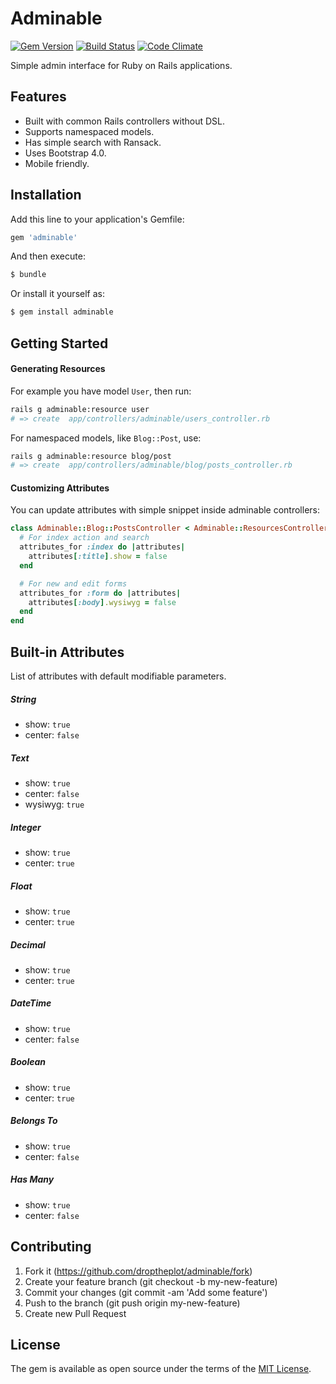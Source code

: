 # Adminable

[![Gem Version](https://badge.fury.io/rb/adminable.svg)](https://badge.fury.io/rb/adminable)
[![Build Status](https://travis-ci.org/droptheplot/adminable.svg?branch=master)](https://travis-ci.org/droptheplot/adminable)
[![Code Climate](https://codeclimate.com/github/droptheplot/adminable/badges/gpa.svg)](https://codeclimate.com/github/droptheplot/adminable)

Simple admin interface for Ruby on Rails applications.

## Features

* Built with common Rails controllers without DSL.
* Supports namespaced models.
* Has simple search with Ransack.
* Uses Bootstrap 4.0.
* Mobile friendly.

## Installation

Add this line to your application's Gemfile:

```ruby
gem 'adminable'
```

And then execute:
```bash
$ bundle
```

Or install it yourself as:
```bash
$ gem install adminable
```

## Getting Started

#### Generating Resources

For example you have model `User`, then run:

```bash
rails g adminable:resource user
# => create  app/controllers/adminable/users_controller.rb
```

For namespaced models, like `Blog::Post`, use:

```bash
rails g adminable:resource blog/post
# => create  app/controllers/adminable/blog/posts_controller.rb
```

#### Customizing Attributes

You can update attributes with simple snippet inside adminable controllers:

```ruby
class Adminable::Blog::PostsController < Adminable::ResourcesController
  # For index action and search
  attributes_for :index do |attributes|
    attributes[:title].show = false
  end

  # For new and edit forms
  attributes_for :form do |attributes|
    attributes[:body].wysiwyg = false
  end
end
```

## Built-in Attributes

List of attributes with default modifiable parameters.

##### String

* show: `true`
* center: `false`

##### Text

* show: `true`
* center: `false`
* wysiwyg: `true`

##### Integer

* show: `true`
* center: `true`

##### Float

* show: `true`
* center: `true`

##### Decimal

* show: `true`
* center: `true`

##### DateTime

* show: `true`
* center: `false`

##### Boolean

* show: `true`
* center: `true`

##### Belongs To

* show: `true`
* center: `false`

##### Has Many

* show: `true`
* center: `false`

## Contributing

1. Fork it (https://github.com/droptheplot/adminable/fork)
2. Create your feature branch (git checkout -b my-new-feature)
3. Commit your changes (git commit -am 'Add some feature')
4. Push to the branch (git push origin my-new-feature)
5. Create new Pull Request

## License

The gem is available as open source under the terms of the [MIT License](http://opensource.org/licenses/MIT).
